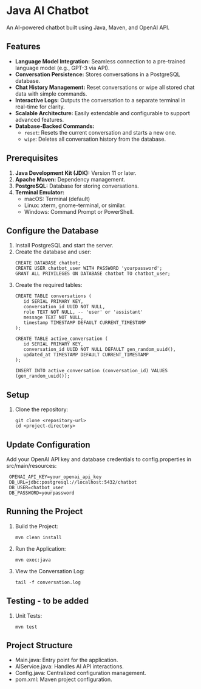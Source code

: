 # Java AI Chatbot

An AI-powered chatbot built using Java, Maven, and OpenAI API.

## Features
- **Language Model Integration:** Seamless connection to a pre-trained language model (e.g., GPT-3 via API).
- **Conversation Persistence:** Stores conversations in a PostgreSQL database.
- **Chat History Management:** Reset conversations or wipe all stored chat data with simple commands.
- **Interactive Logs:** Outputs the conversation to a separate terminal in real-time for clarity.
- **Scalable Architecture:** Easily extendable and configurable to support advanced features.
- **Database-Backed Commands:**
  - `reset`: Resets the current conversation and starts a new one.
  - `wipe`: Deletes all conversation history from the database.

## Prerequisites
1. **Java Development Kit (JDK):** Version 11 or later.
2. **Apache Maven:** Dependency management.
3. **PostgreSQL:** Database for storing conversations.
4. **Terminal Emulator:**
   - macOS: Terminal (default)
   - Linux: xterm, gnome-terminal, or similar.
   - Windows: Command Prompt or PowerShell.

## Configure the Database
1. Install PostgreSQL and start the server.
2. Create the database and user:
   ```
   CREATE DATABASE chatbot;
   CREATE USER chatbot_user WITH PASSWORD 'yourpassword';
   GRANT ALL PRIVILEGES ON DATABASE chatbot TO chatbot_user;
   ```
3. Create the required tables:
   ```
   CREATE TABLE conversations (
      id SERIAL PRIMARY KEY,
      conversation_id UUID NOT NULL,
      role TEXT NOT NULL, -- 'user' or 'assistant'
      message TEXT NOT NULL,
      timestamp TIMESTAMP DEFAULT CURRENT_TIMESTAMP
   );

   CREATE TABLE active_conversation (
      id SERIAL PRIMARY KEY,
      conversation_id UUID NOT NULL DEFAULT gen_random_uuid(),
      updated_at TIMESTAMP DEFAULT CURRENT_TIMESTAMP
   );

   INSERT INTO active_conversation (conversation_id) VALUES (gen_random_uuid());
   ```

## Setup
1. Clone the repository:
   ```
   git clone <repository-url>
   cd <project-directory>
   ```

## Update Configuration
Add your OpenAI API key and database credentials to config.properties in src/main/resources:
  ```
   OPENAI_API_KEY=your_openai_api_key
   DB_URL=jdbc:postgresql://localhost:5432/chatbot
   DB_USER=chatbot_user
   DB_PASSWORD=yourpassword
  ```

## Running the Project
1. Build the Project:
   ```
   mvn clean install
3. Run the Application:
   ```
   mvn exec:java
5. View the Conversation Log:
   ```
   tail -f conversation.log

## Testing - to be added
1. Unit Tests:
   ```
   mvn test

## Project Structure
- Main.java: Entry point for the application.
- AIService.java: Handles AI API interactions.
- Config.java: Centralized configuration management.
- pom.xml: Maven project configuration.
    
